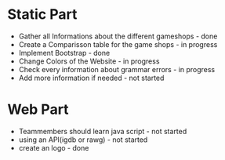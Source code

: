 # Static Part
* Gather all Informations about the different gameshops - done
* Create a Comparisson table for the game shops - in progress
* Implement Bootstrap - done
* Change Colors of the Website - in progress
* Check every information about grammar errors - in progress 
* Add more information if needed - not started

# Web Part
* Teammembers should learn java script - not started
* using an API(igdb or rawg) - not started
* create an logo - done
